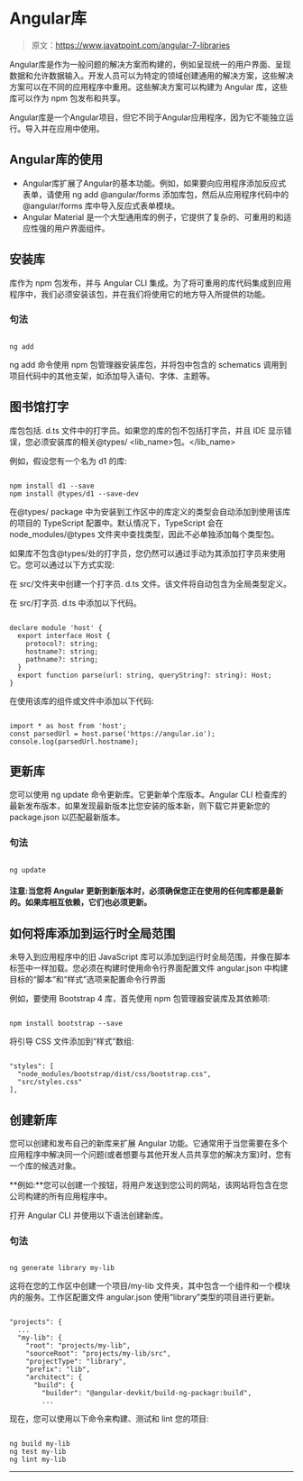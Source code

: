 # Angular库

> 原文：<https://www.javatpoint.com/angular-7-libraries>

Angular库是作为一般问题的解决方案而构建的，例如呈现统一的用户界面、呈现数据和允许数据输入。开发人员可以为特定的领域创建通用的解决方案，这些解决方案可以在不同的应用程序中重用。这些解决方案可以构建为 Angular 库，这些库可以作为 npm 包发布和共享。

Angular库是一个Angular项目，但它不同于Angular应用程序，因为它不能独立运行。导入并在应用中使用。

## Angular库的使用

*   Angular库扩展了Angular的基本功能。例如，如果要向应用程序添加反应式表单，请使用 ng add @angular/forms 添加库包，然后从应用程序代码中的@angular/forms 库中导入反应式表单模块。
*   Angular Material 是一个大型通用库的例子，它提供了复杂的、可重用的和适应性强的用户界面组件。

## 安装库

库作为 npm 包发布，并与 Angular CLI 集成。为了将可重用的库代码集成到应用程序中，我们必须安装该包，并在我们将使用它的地方导入所提供的功能。

### 句法

```

ng add  
```

ng add 命令使用 npm 包管理器安装库包，并将包中包含的 schematics 调用到项目代码中的其他支架，如添加导入语句、字体、主题等。

## 图书馆打字

库包包括. d.ts 文件中的打字员。如果您的库的包不包括打字员，并且 IDE 显示错误，您必须安装库的相关@types/ <lib_name>包。</lib_name>

例如，假设您有一个名为 d1 的库:

```

npm install d1 --save
npm install @types/d1 --save-dev

```

在@types/ package 中为安装到工作区中的库定义的类型会自动添加到使用该库的项目的 TypeScript 配置中。默认情况下，TypeScript 会在 node_modules/@types 文件夹中查找类型，因此不必单独添加每个类型包。

如果库不包含@types/处的打字员，您仍然可以通过手动为其添加打字员来使用它。您可以通过以下方式实现:

在 src/文件夹中创建一个打字员. d.ts 文件。该文件将自动包含为全局类型定义。

在 src/打字员. d.ts 中添加以下代码。

```

declare module 'host' {
  export interface Host {
    protocol?: string;
    hostname?: string;
    pathname?: string;
  }
  export function parse(url: string, queryString?: string): Host;
}

```

在使用该库的组件或文件中添加以下代码:

```

import * as host from 'host';
const parsedUrl = host.parse('https://angular.io');
console.log(parsedUrl.hostname);

```

## 更新库

您可以使用 ng update 命令更新库。它更新单个库版本。Angular CLI 检查库的最新发布版本，如果发现最新版本比您安装的版本新，则下载它并更新您的 package.json 以匹配最新版本。

### 句法

```

ng update  
```

#### 注意:当您将 Angular 更新到新版本时，必须确保您正在使用的任何库都是最新的。如果库相互依赖，它们也必须更新。

## 如何将库添加到运行时全局范围

未导入到应用程序中的旧 JavaScript 库可以添加到运行时全局范围，并像在脚本标签中一样加载。您必须在构建时使用命令行界面配置文件 angular.json 中构建目标的“脚本”和“样式”选项来配置命令行界面

例如，要使用 Bootstrap 4 库，首先使用 npm 包管理器安装库及其依赖项:

```

npm install bootstrap --save

```

将引导 CSS 文件添加到“样式”数组:

```

"styles": [
  "node_modules/bootstrap/dist/css/bootstrap.css",
  "src/styles.css"
],

```

## 创建新库

您可以创建和发布自己的新库来扩展 Angular 功能。它通常用于当您需要在多个应用程序中解决同一个问题(或者想要与其他开发人员共享您的解决方案)时，您有一个库的候选对象。

**例如:**您可以创建一个按钮，将用户发送到您公司的网站，该网站将包含在您公司构建的所有应用程序中。

打开 Angular CLI 并使用以下语法创建新库。

### 句法

```

ng generate library my-lib

```

这将在您的工作区中创建一个项目/my-lib 文件夹，其中包含一个组件和一个模块内的服务。工作区配置文件 angular.json 使用“library”类型的项目进行更新。

```

"projects": {
  ...
  "my-lib": {
    "root": "projects/my-lib",
    "sourceRoot": "projects/my-lib/src",
    "projectType": "library",
    "prefix": "lib",
    "architect": {
      "build": {
        "builder": "@angular-devkit/build-ng-packagr:build",
        ...

```

现在，您可以使用以下命令来构建、测试和 lint 您的项目:

```

ng build my-lib
ng test my-lib
ng lint my-lib

```

* * *